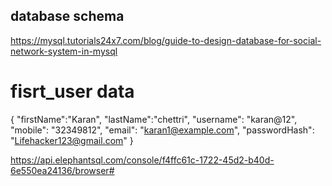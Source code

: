 ## database schema 
https://mysql.tutorials24x7.com/blog/guide-to-design-database-for-social-network-system-in-mysql

# fisrt_user data

{
    "firstName":"Karan",
    "lastName":"chettri",
    "username": "karan@12",
    "mobile": "32349812",
    "email": "karan1@example.com",
    "passwordHash": "Lifehacker123@gmail.com"
}

<!-- database hosting Elephent SQL -->
https://api.elephantsql.com/console/f4ffc61c-1722-45d2-b40d-6e550ea24136/browser#



